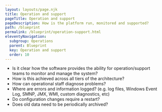 ```yaml
---
layout: layouts/page.njk
title: Operation and support
pageTitle: Operation and support
pageDescription: How is the platform run, monitored and supported?
path: /blueprint
permalink: /blueprint/operation-support.html
eleventyNavigation:
  subgroup: Operations
  parent: Blueprint
  key: Operation and support
  order: 10
---
```


- Is it clear how the software provides the ability for operation/support teams to monitor and manage the system?
- How is this achieved across all tiers of the architecture?
- How can operational staff diagnose problems?
- Where are errors and information logged? (e.g. log files, Windows Event Log, SMNP, JMX, WMI, custom diagnostics, etc)
- Do configuration changes require a restart?
- Does old data need to be periodically archived?
